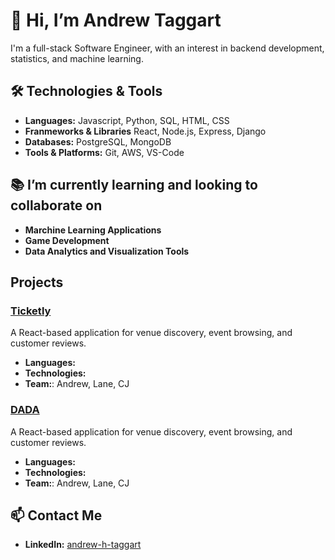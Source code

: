 # 👋 Hi, I’m Andrew Taggart

I'm a full-stack Software Engineer, with an interest in backend development, statistics, and machine learning.

## 🛠️ Technologies & Tools

- **Languages:** Javascript, Python, SQL, HTML, CSS
- **Franmeworks & Libraries** React, Node.js, Express, Django
- **Databases:** PostgreSQL, MongoDB
- **Tools & Platforms:** Git, AWS, VS-Code

## 📚 I’m currently learning and looking to collaborate on

- **Marchine Learning Applications**
- **Game Development**
- **Data Analytics and Visualization Tools**

## Projects

### [Ticketly](https://github.com/Lane17027/Ticketly)
A React-based application for venue discovery, event browsing, and customer reviews.

- **Languages:**
- **Technologies:**
- **Team:**: Andrew, Lane, CJ

### [DADA](https://github.com/andrew-taggart/DADA)
A React-based application for venue discovery, event browsing, and customer reviews.

- **Languages:**
- **Technologies:**
- **Team:**: Andrew, Lane, CJ

## 📫 Contact Me
- **LinkedIn:** [andrew-h-taggart](https://www.linkedin.com/in/andrew-h-taggart/)



<!---
andrew-taggart/andrew-taggart is a ✨ special ✨ repository because its `README.md` (this file) appears on your GitHub profile.
You can click the Preview link to take a look at your changes.

- 👀 I’m interested in ...
- ⚡ Fun fact: ...
--->
